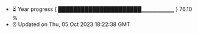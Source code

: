 - ⏳ Year progress { ██████████████████████▁▁▁▁▁▁▁▁ } 76.10 %
- ⏰ Updated on Thu, 05 Oct 2023 18:22:38 GMT

